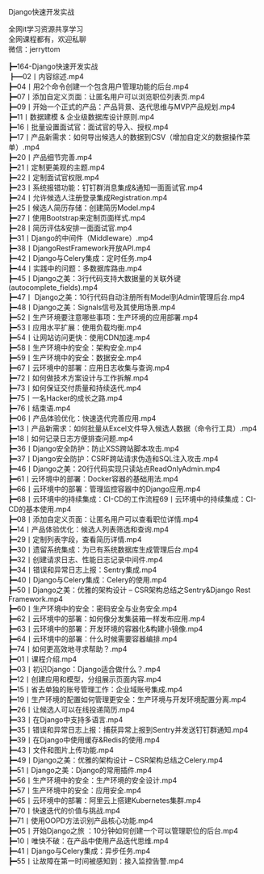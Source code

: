 Django快速开发实战

全网it学习资源共享学习<br>全网课程都有，欢迎私聊<br>微信：jerryttom<br>

┣━164-Django快速开发实战<br> ┣━02丨内容综述.mp4<br> ┣━04丨用2个命令创建一个包含用户管理功能的后台.mp4<br> ┣━07丨添加自定义页面：让匿名用户可以浏览职位列表页.mp4<br> ┣━09丨开始一个正式的产品：产品背景、迭代思维与MVP产品规划.mp4<br> ┣━11丨数据建模 &amp; 企业级数据库设计原则.mp4<br> ┣━16丨批量设置面试官：面试官的导入、授权.mp4<br> ┣━17丨产品新需求：如何导出候选人的数据到CSV（增加自定义的数据操作菜单）.mp4<br> ┣━20丨产品细节完善.mp4<br> ┣━21丨定制更美观的主题.mp4<br> ┣━22丨定制面试官权限.mp4<br> ┣━23丨系统报错功能：钉钉群消息集成&amp;通知一面面试官.mp4<br> ┣━24丨允许候选人注册登录集成Registration.mp4<br> ┣━25丨候选人简历存储：创建简历Model.mp4<br> ┣━27丨使用Bootstrap来定制页面样式.mp4<br> ┣━28丨简历评估&amp;安排一面面试官.mp4<br> ┣━31丨Django的中间件（Middleware）.mp4<br> ┣━38丨DjangoRestFramework开放API.mp4<br> ┣━42丨Django与Celery集成：定时任务.mp4<br> ┣━44丨实践中的问题：多数据库路由.mp4<br> ┣━45丨Django之美：3行代码支持大数据量的关联外键(autocomplete_fields).mp4<br> ┣━47丨 Django之美：10行代码自动注册所有Model到Admin管理后台.mp4<br> ┣━48丨Django之美：Signals信号及其使用场景.mp4<br> ┣━52丨生产环境要注意哪些事项：生产环境的应用部署.mp4<br> ┣━53丨应用水平扩展：使用负载均衡.mp4<br> ┣━54丨让网站访问更快：使用CDN加速.mp4<br> ┣━58丨生产环境中的安全：架构安全.mp4<br> ┣━59丨生产环境中的安全：数据安全.mp4<br> ┣━67丨云环境中的部署：应用日志收集与查询.mp4<br> ┣━72丨如何做技术方案设计与工作拆解.mp4<br> ┣━73丨如何保证交付质量和持续迭代.mp4<br> ┣━75丨一名Hacker的成长之路.mp4<br> ┣━76丨结束语.mp4<br> ┣━06丨产品体验优化：快速迭代完善应用.mp4<br> ┣━13丨产品新需求：如何批量从Excel文件导入候选人数据（命令行工具）.mp4<br> ┣━18丨如何记录日志方便排查问题.mp4<br> ┣━36丨Django安全防护：防止XSS跨站脚本攻击.mp4<br> ┣━37丨Django安全防护：CSRF跨站请求伪造和SQL注入攻击.mp4<br> ┣━46丨Django之美：20行代码实现只读站点ReadOnlyAdmin.mp4<br> ┣━61丨云环境中的部署：Docker容器的基础用法.mp4<br> ┣━66丨云环境中的部署：管理监控容器中的Django应用.mp4<br> ┣━68丨云环境中的持续集成：CI-CD的工作流程69丨云环境中的持续集成：CI-CD的基本使用.mp4<br> ┣━08丨添加自定义页面：让匿名用户可以查看职位详情.mp4<br> ┣━14丨产品体验优化：候选人列表筛选和查询.mp4<br> ┣━29丨定制列表字段，查看简历详情.mp4<br> ┣━30丨遗留系统集成：为已有系统数据库生成管理后台.mp4<br> ┣━32丨创建请求日志、性能日志记录中间件.mp4<br> ┣━34丨错误和异常日志上报：Sentry集成.mp4<br> ┣━40丨Django与Celery集成：Celery的使用.mp4<br> ┣━50丨Django之美：优雅的架构设计 – CSR架构总结之Sentry&amp;Django Rest Framework.mp4<br> ┣━60丨生产环境中的安全：密码安全与业务安全.mp4<br> ┣━62丨云环境中的部署：如何像分发集装箱一样发布应用.mp4<br> ┣━63丨云环境中的部署：开发环境的容器化&amp;构建小镜像.mp4<br> ┣━64丨云环境中的部署：什么时候需要容器编排.mp4<br> ┣━74丨如何更高效地寻求帮助？.mp4<br> ┣━01丨课程介绍.mp4<br> ┣━03丨初识Django：Django适合做什么？.mp4<br> ┣━12丨创建应用和模型，分组展示页面内容.mp4<br> ┣━15丨省去单独的账号管理工作：企业域账号集成.mp4<br> ┣━19丨生产环境的配置如何管理更安全：生产环境与开发环境配置分离.mp4<br> ┣━26丨让候选人可以在线投递简历.mp4<br> ┣━33丨在Django中支持多语言.mp4<br> ┣━35丨错误和异常日志上报：捕获异常上报到Sentry并发送钉钉群通知.mp4<br> ┣━39丨在Django中使用缓存&amp;Redis的使用.mp4<br> ┣━43丨文件和图片上传功能.mp4<br> ┣━49丨Django之美：优雅的架构设计 – CSR架构总结之Celery.mp4<br> ┣━51丨Django之美：Django的常用插件.mp4<br> ┣━56丨生产环境中的安全：生产环境的安全设计.mp4<br> ┣━57丨生产环境中的安全：应用安全.mp4<br> ┣━65丨云环境中的部署：阿里云上搭建Kubernetes集群.mp4<br> ┣━70丨快速迭代的价值与挑战.mp4<br> ┣━71丨使用OOPD方法识别产品核心功能.mp4<br> ┣━05丨开始Django之旅 ：10分钟如何创建一个可以管理职位的后台.mp4<br> ┣━10丨唯快不破：在产品中使用产品迭代思维.mp4<br> ┣━41丨Django与Celery集成：异步任务.mp4<br> ┣━55丨让故障在第一时间被感知到：接入监控告警.mp4